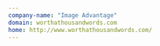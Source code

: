 ```yaml
---
company-name: "Image Advantage"
domain: worthathousandwords.com
home: http://www.worthathousandwords.com/
---
```




